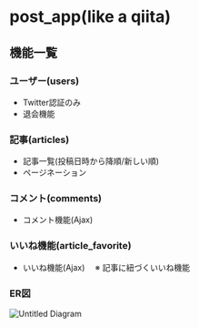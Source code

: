 # post_app(like a qiita)

## 機能一覧
### ユーザー(users)
- Twitter認証のみ
- 退会機能

### 記事(articles)
- 記事一覧(投稿日時から降順/新しい順)
- ページネーション

### コメント(comments)
- コメント機能(Ajax)

### いいね機能(article_favorite)
- いいね機能(Ajax)
　※ 記事に紐づくいいね機能

### ER図
![Untitled Diagram](https://user-images.githubusercontent.com/11900792/58928482-97e4bf00-878d-11e9-81f5-8598a5e16737.png)

